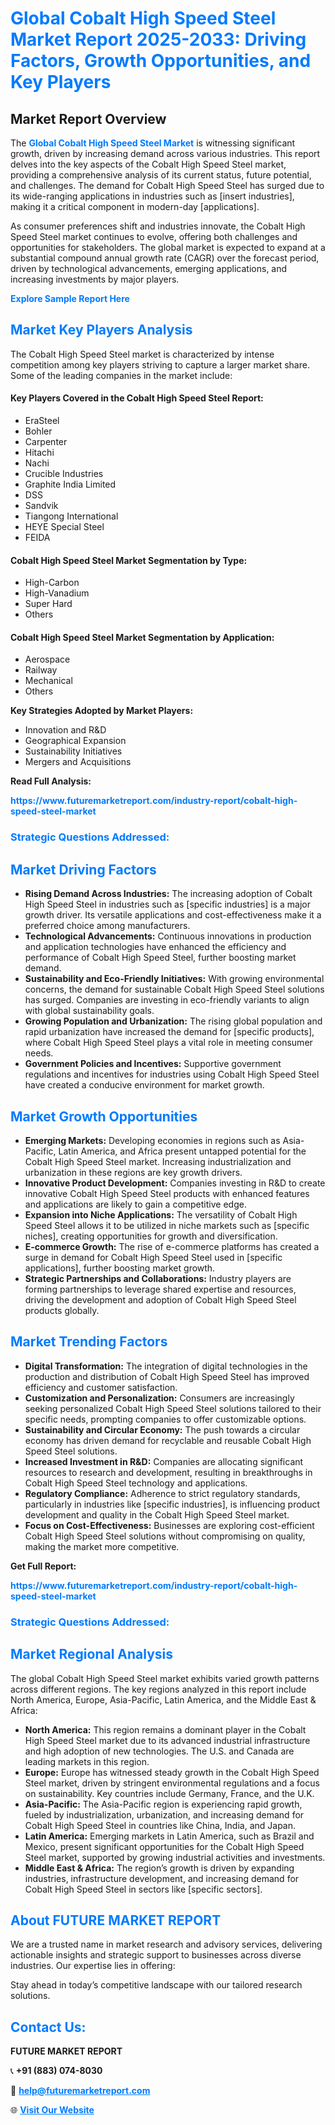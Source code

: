 <h1 style="color: #007BFF;">Global Cobalt High Speed Steel Market Report 2025-2033: Driving Factors, Growth Opportunities, and Key Players</h1>

<section id="overview">
<h2>Market Report Overview</h2>
<p>The <a href="https://www.futuremarketreport.com/industry-report/cobalt-high-speed-steel-market" style="color: #007BFF; text-decoration: none;"><strong>Global Cobalt High Speed Steel Market</strong></a> is witnessing significant growth, driven by increasing demand across various industries. This report delves into the key aspects of the Cobalt High Speed Steel market, providing a comprehensive analysis of its current status, future potential, and challenges. The demand for Cobalt High Speed Steel has surged due to its wide-ranging applications in industries such as [insert industries], making it a critical component in modern-day [applications].</p>
<p>As consumer preferences shift and industries innovate, the Cobalt High Speed Steel market continues to evolve, offering both challenges and opportunities for stakeholders. The global market is expected to expand at a substantial compound annual growth rate (CAGR) over the forecast period, driven by technological advancements, emerging applications, and increasing investments by major players.</p>
</section>

<section id="overview">
<p><a href="https://www.futuremarketreport.com/request-sample/reportId=86239" style="color: #007BFF; text-decoration: none;"><strong>Explore Sample Report Here</strong></a></p>
</section>

<section id="key-players">
<h2 style="color: #007BFF;">Market Key Players Analysis</h2>
<p>The Cobalt High Speed Steel market is characterized by intense competition among key players striving to capture a larger market share. Some of the leading companies in the market include:</p>
<h4>Key Players Covered in the Cobalt High Speed Steel Report:</h4>
<ul><li>EraSteel</li><li>Bohler</li><li>Carpenter</li><li>Hitachi</li><li>Nachi</li><li>Crucible Industries</li><li>Graphite India Limited</li><li>DSS</li><li>Sandvik</li><li>Tiangong International</li><li>HEYE Special Steel</li><li>FEIDA</li></ul>
<h4>Cobalt High Speed Steel Market Segmentation by Type:</h4>
<ul><li>High-Carbon</li><li>High-Vanadium</li><li>Super Hard</li><li>Others</li></ul>

<h4>Cobalt High Speed Steel Market Segmentation by Application:</h4>
<ul><li>Aerospace</li><li>Railway</li><li>Mechanical</li><li>Others</li></ul>
<p><strong>Key Strategies Adopted by Market Players:</strong></p>
<ul>
<li>Innovation and R&D</li>
<li>Geographical Expansion</li>
<li>Sustainability Initiatives</li>
<li>Mergers and Acquisitions</li>
</ul>
</section>

<section>
<p><strong>Read Full Analysis: </strong></p><a href="https://www.futuremarketreport.com/industry-report/cobalt-high-speed-steel-market" style="color: #007BFF; text-decoration: none;"><strong>https://www.futuremarketreport.com/industry-report/cobalt-high-speed-steel-market</strong></a>
<h3 style="color: #007BFF;">Strategic Questions Addressed:</h3>
</section>

<section id="driving-factors">
<h2 style="color: #007BFF;">Market Driving Factors</h2>
<ul>
<li><strong>Rising Demand Across Industries:</strong> The increasing adoption of Cobalt High Speed Steel in industries such as [specific industries] is a major growth driver. Its versatile applications and cost-effectiveness make it a preferred choice among manufacturers.</li>
<li><strong>Technological Advancements:</strong> Continuous innovations in production and application technologies have enhanced the efficiency and performance of Cobalt High Speed Steel, further boosting market demand.</li>
<li><strong>Sustainability and Eco-Friendly Initiatives:</strong> With growing environmental concerns, the demand for sustainable Cobalt High Speed Steel solutions has surged. Companies are investing in eco-friendly variants to align with global sustainability goals.</li>
<li><strong>Growing Population and Urbanization:</strong> The rising global population and rapid urbanization have increased the demand for [specific products], where Cobalt High Speed Steel plays a vital role in meeting consumer needs.</li>
<li><strong>Government Policies and Incentives:</strong> Supportive government regulations and incentives for industries using Cobalt High Speed Steel have created a conducive environment for market growth.</li>
</ul>
</section>

<section id="growth-opportunities">
<h2 style="color: #007BFF;">Market Growth Opportunities</h2>
<ul>
<li><strong>Emerging Markets:</strong> Developing economies in regions such as Asia-Pacific, Latin America, and Africa present untapped potential for the Cobalt High Speed Steel market. Increasing industrialization and urbanization in these regions are key growth drivers.</li>
<li><strong>Innovative Product Development:</strong> Companies investing in R&D to create innovative Cobalt High Speed Steel products with enhanced features and applications are likely to gain a competitive edge.</li>
<li><strong>Expansion into Niche Applications:</strong> The versatility of Cobalt High Speed Steel allows it to be utilized in niche markets such as [specific niches], creating opportunities for growth and diversification.</li>
<li><strong>E-commerce Growth:</strong> The rise of e-commerce platforms has created a surge in demand for Cobalt High Speed Steel used in [specific applications], further boosting market growth.</li>
<li><strong>Strategic Partnerships and Collaborations:</strong> Industry players are forming partnerships to leverage shared expertise and resources, driving the development and adoption of Cobalt High Speed Steel products globally.</li>
</ul>
</section>

<section id="trending-factors">
<h2 style="color: #007BFF;">Market Trending Factors</h2>
<ul>
<li><strong>Digital Transformation:</strong> The integration of digital technologies in the production and distribution of Cobalt High Speed Steel has improved efficiency and customer satisfaction.</li>
<li><strong>Customization and Personalization:</strong> Consumers are increasingly seeking personalized Cobalt High Speed Steel solutions tailored to their specific needs, prompting companies to offer customizable options.</li>
<li><strong>Sustainability and Circular Economy:</strong> The push towards a circular economy has driven demand for recyclable and reusable Cobalt High Speed Steel solutions.</li>
<li><strong>Increased Investment in R&D:</strong> Companies are allocating significant resources to research and development, resulting in breakthroughs in Cobalt High Speed Steel technology and applications.</li>
<li><strong>Regulatory Compliance:</strong> Adherence to strict regulatory standards, particularly in industries like [specific industries], is influencing product development and quality in the Cobalt High Speed Steel market.</li>
<li><strong>Focus on Cost-Effectiveness:</strong> Businesses are exploring cost-efficient Cobalt High Speed Steel solutions without compromising on quality, making the market more competitive.</li>
</ul>
</section>

<section>
<p><strong>Get Full Report: </strong></p><a href="https://www.futuremarketreport.com/industry-report/cobalt-high-speed-steel-market" style="color: #007BFF; text-decoration: none;"><strong>https://www.futuremarketreport.com/industry-report/cobalt-high-speed-steel-market</strong></a>
<h3 style="color: #007BFF;">Strategic Questions Addressed:</h3>
</section>


<section id="regional-analysis">
<h2 style="color: #007BFF;">Market Regional Analysis</h2>
<p>The global Cobalt High Speed Steel market exhibits varied growth patterns across different regions. The key regions analyzed in this report include North America, Europe, Asia-Pacific, Latin America, and the Middle East & Africa:</p>
<ul>
<li><strong>North America:</strong> This region remains a dominant player in the Cobalt High Speed Steel market due to its advanced industrial infrastructure and high adoption of new technologies. The U.S. and Canada are leading markets in this region.</li>
<li><strong>Europe:</strong> Europe has witnessed steady growth in the Cobalt High Speed Steel market, driven by stringent environmental regulations and a focus on sustainability. Key countries include Germany, France, and the U.K.</li>
<li><strong>Asia-Pacific:</strong> The Asia-Pacific region is experiencing rapid growth, fueled by industrialization, urbanization, and increasing demand for Cobalt High Speed Steel in countries like China, India, and Japan.</li>
<li><strong>Latin America:</strong> Emerging markets in Latin America, such as Brazil and Mexico, present significant opportunities for the Cobalt High Speed Steel market, supported by growing industrial activities and investments.</li>
<li><strong>Middle East & Africa:</strong> The region’s growth is driven by expanding industries, infrastructure development, and increasing demand for Cobalt High Speed Steel in sectors like [specific sectors].</li>
</ul>
</section>

<footer>
<h2 style="color: #007BFF;">About FUTURE MARKET REPORT</h2>
<p>We are a trusted name in market research and advisory services, delivering actionable insights and strategic support to businesses across diverse industries. Our expertise lies in offering:</p>

<p>Stay ahead in today’s competitive landscape with our tailored research solutions.</p>

<h2 style="color: #007BFF;">Contact Us:</h2>
<p><strong>FUTURE MARKET REPORT</strong></p>
<p>📞 <strong>+91 (883) 074-8030</strong></p>
<p>📧 <strong><a href="mailto:help@futuremarketreport.com" style="color: #007BFF;">help@futuremarketreport.com</a></strong></p>
<p>🌐 <strong><a href="https://www.futuremarketreport.com/" style="color: #007BFF;">Visit Our Website</a></strong></p>
</footer>